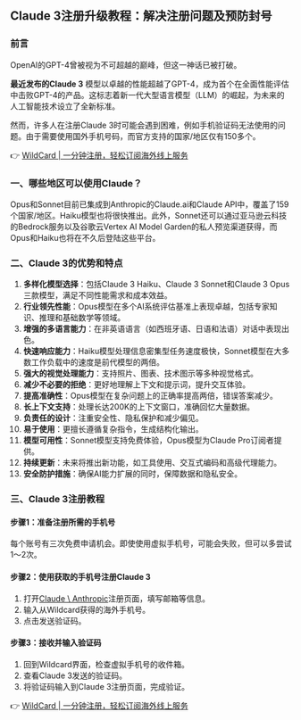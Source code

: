 ## Claude 3注册升级教程：解决注册问题及预防封号

### 前言

OpenAI的GPT-4曾被视为不可超越的巅峰，但这一神话已被打破。

**最近发布的Claude 3** 模型以卓越的性能超越了GPT-4，成为首个在全面性能评估中击败GPT-4的产品。这标志着新一代大型语言模型（LLM）的崛起，为未来的人工智能技术设立了全新标准。

然而，许多人在注册Claude 3时可能会遇到困难，例如手机验证码无法使用的问题。由于需要使用国外手机号码，而官方支持的国家/地区仅有150多个。

👉 [WildCard | 一分钟注册，轻松订阅海外线上服务](https://bit.ly/bewildcard)

### 一、哪些地区可以使用Claude？

Opus和Sonnet目前已集成到Anthropic的Claude.ai和Claude API中，覆盖了159个国家/地区。Haiku模型也将很快推出。此外，Sonnet还可以通过亚马逊云科技的Bedrock服务以及谷歌云Vertex AI Model Garden的私人预览渠道获得，而Opus和Haiku也将在不久后登陆这些平台。

### 二、Claude 3的优势和特点

1. **多样化模型选择**：包括Claude 3 Haiku、Claude 3 Sonnet和Claude 3 Opus三款模型，满足不同性能需求和成本效益。
2. **行业领先性能**：Opus模型在多个AI系统评估基准上表现卓越，包括专家知识、推理和基础数学等领域。
3. **增强的多语言能力**：在非英语语言（如西班牙语、日语和法语）对话中表现出色。
4. **快速响应能力**：Haiku模型处理信息密集型任务速度极快，Sonnet模型在大多数工作负载中的速度是前代模型的两倍。
5. **强大的视觉处理能力**：支持照片、图表、技术图示等多种视觉格式。
6. **减少不必要的拒绝**：更好地理解上下文和提示词，提升交互体验。
7. **提高准确性**：Opus模型在复杂问题上的正确率提高两倍，错误答案减少。
8. **长上下文支持**：处理长达200K的上下文窗口，准确回忆大量数据。
9. **负责任的设计**：注重安全性、隐私保护和减少偏见。
10. **易于使用**：更擅长遵循复杂指令，生成结构化输出。
11. **模型可用性**：Sonnet模型支持免费体验，Opus模型为Claude Pro订阅者提供。
12. **持续更新**：未来将推出新功能，如工具使用、交互式编码和高级代理能力。
13. **安全防护措施**：确保AI能力扩展的同时，保障数据和隐私安全。

### 三、Claude 3注册教程

#### 步骤1：准备注册所需的手机号

每个账号有三次免费申请机会。即使使用虚拟手机号，可能会失败，但可以多尝试1～2次。

#### 步骤2：使用获取的手机号注册Claude 3

1. 打开[Claude \ Anthropic](https://www.anthropic.com/claude)注册页面，填写邮箱等信息。
2. 输入从Wildcard获得的海外手机号。
3. 点击发送验证码。

#### 步骤3：接收并输入验证码

1. 回到Wildcard界面，检查虚拟手机号的收件箱。
2. 查看Claude 3发送的验证码。
3. 将验证码输入到Claude 3注册页面，完成验证。

👉 [WildCard | 一分钟注册，轻松订阅海外线上服务](https://bit.ly/bewildcard)